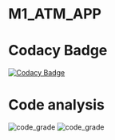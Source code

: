 # M1_ATM_APP
# Codacy Badge
[![Codacy Badge](https://app.codacy.com/project/badge/Grade/4ecfeb5fe3c64d47b6d7fbe199b19f91)](https://www.codacy.com/gh/monishandra/M1_ATM_APP/dashboard?utm_source=github.com&amp;utm_medium=referral&amp;utm_content=monishandra/M1_ATM_APP&amp;utm_campaign=Badge_Grade)
# Code analysis
![code_grade](https://api.codiga.io/project/31124/score/svg)
![code_grade](https://api.codiga.io/project/31124/status/svg)
